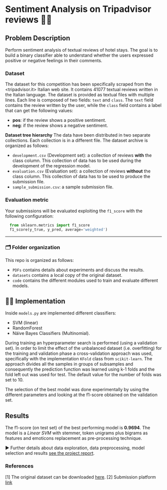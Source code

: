 # Sentiment Analysis on Tripadvisor reviews 🛌🏽

## Problem Description

Perform sentiment analysis of textual reviews of hotel stays. The goal is to build a binary classifier able to understand whether the users expressed positive or negative feelings in their comments.

### Dataset

The dataset for this competition has been specifically scraped from the <tripadvisor.it> Italian web site. It contains 41077 textual reviews written in the Italian language.
The dataset is provided as textual files with multiple lines. Each line is composed of two fields: `text` and `class`. The `text` field contains the review written by the user, while the `class` field contains a label that can get the following values:
- **pos**: if the review shows a positive sentiment.
- **neg**: if the review shows a negative sentiment.

**Dataset tree hierarchy** The data have been distributed in two separate collections. Each collection is in a different file.
The dataset archive is organized as follows:
- `development.csv` (Development set): a collection of reviews **with** the class column. This collection of data has to be used during the development of the regression model.
- `evaluation.csv` (Evaluation set): a collection of reviews **without** the class column. This collection of data has to be used to produce the submission file.
- `sample_submission.csv`: a sample submission file.

### Evaluation metric
Your submissions will be evaluated exploiting the `f1_score` with the following configuration:
```python
  from sklearn.metrics import f1_score
  f1_score(y_true, y_pred, average='weighted')
```

--- 

### 🗂 Folder organization
This repo is organized as follows: 
- `PDFs` contains details about experiments and discuss the results.
- `datasets` contains a local copy of the original dataset.
- `code` contains the different modules used to train and evaluate different models.

## 👨‍💻 Implementation 

Inside `models.py` are implemented different classifiers: 
- SVM (linear)
- RandomForest
- Näive Bayes Classifiers (Multinomial).

During training an hyperparameter search is performed (using a validation set).
In order to limit the effect of the unbalanced dataset (i.e. overfitting) for the training and validation phase a cross-validation approach was used, specifically with the implementation `KFold` class from `scikit-learn`. The approach divides all the samples in groups of subsamples and consequently the prediction function was learned using k-1 folds and the fold left out was used for test. The default value for the number of folds was set to 10.

The selection of the best model was done experimentally by using the different parameters and looking at the f1-score obtained on the validation set.

## Results

The f1-score (on test set) of the best performing model is **0.9694**. The model is a *Linear SVM* with stemmer, token unigrams plus bigrams as features and emoticons replacement as pre-processing technique.

▶ Further details about data exploration, data preprocessing, model selection and results [see the project report](./PDFs/report.pdf).

### References
[1] The original dataset can be downloaded [here](http://dbdmg.polito.it/wordpress/wp-content/uploads/2020/01/dataset_winter_2020.zip).
[2] Submission platform [link](http://35.158.140.217/)
